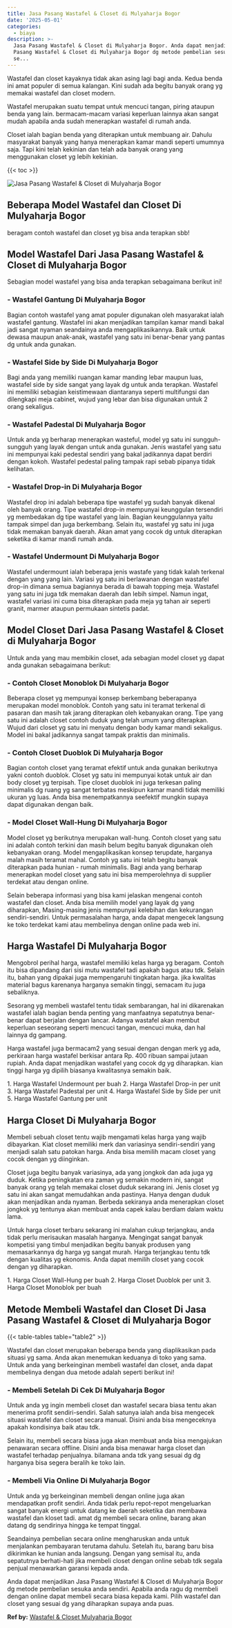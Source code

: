 ```yaml
---
title: Jasa Pasang Wastafel & Closet di Mulyaharja Bogor
date: '2025-05-01'
categories:
  - biaya
description: >-
  Jasa Pasang Wastafel & Closet di Mulyaharja Bogor. Anda dapat menjadikan Jasa
  Pasang Wastafel & Closet di Mulyaharja Bogor dg metode pembelian sesuka anda
  se...
---
```


Wastafel dan closet kayaknya tidak akan asing lagi bagi anda. Kedua benda ini amat populer di semua kalangan. Kini sudah ada begitu banyak orang yg memakai wastafel dan closet modern.

Wastafel merupakan suatu tempat untuk mencuci tangan, piring ataupun benda yang lain. bermacam-macam variasi keperluan lainnya akan sangat mudah apabila anda sudah menerapkan wastafel di rumah anda.

Closet ialah bagian benda yang diterapkan untuk membuang air. Dahulu masyarakat banyak yang hanya menerapkan kamar mandi seperti umumnya saja. Tapi kini telah kekinian dan telah ada banyak orang yang menggunakan closet yg lebih kekinian.

{{< toc >}}

![Jasa Pasang Wastafel & Closet di Mulyaharja Bogor](/images/wastafel-closet-murah54.png)

## Beberapa Model Wastafel dan Closet Di Mulyaharja Bogor

beragam contoh wastafel dan closet yg bisa anda terapkan sbb!

## Model Wastafel Dari Jasa Pasang Wastafel & Closet di Mulyaharja Bogor

Sebagian model wastafel yang bisa anda terapkan sebagaimana berikut ini!

### \- Wastafel Gantung Di Mulyaharja Bogor

Bagian contoh wastafel yang amat populer digunakan oleh masyarakat ialah wastafel gantung. Wastafel ini akan menjadikan tampilan kamar mandi bakal jadi sangat nyaman seandainya anda mengaplikasikannya. Baik untuk dewasa maupun anak-anak, wastafel yang satu ini benar-benar yang pantas dg untuk anda gunakan.

### \- Wastafel Side by Side Di Mulyaharja Bogor

Bagi anda yang memiliki ruangan kamar manding lebar maupun luas, wastafel side by side sangat yang layak dg untuk anda terapkan. Wastafel ini memiliki sebagian keistimewaan diantaranya seperti multifungsi dan dilengkapi meja cabinet, wujud yang lebar dan bisa digunakan untuk 2 orang sekaligus.

### \- Wastafel Padestal Di Mulyaharja Bogor

Untuk anda yg berharap menerapkan wasteful, model yg satu ini sungguh-sungguh yang layak dengan untuk anda gunakan. Jenis wastafel yang satu ini mempunyai kaki pedestal sendiri yang bakal jadikannya dapat berdiri dengan kokoh. Wastafel pedestal paling tampak rapi sebab pipanya tidak kelihatan.

### \- Wastafel Drop-in Di Mulyaharja Bogor

Wastafel drop ini adalah beberapa tipe wastafel yg sudah banyak dikenal oleh banyak orang. Tipe wastafel drop-in mempunyai keunggulan tersendiri yg membedakan dg tipe wastafel yang lain. Bagian keunggulannya yaitu tampak simpel dan juga berkembang. Selain itu, wastafel yg satu ini juga tidak memakan banyak daerah. Akan amat yang cocok dg untuk diterapkan seketika di kamar mandi rumah anda.

### \- Wastafel Undermount Di Mulyaharja Bogor

Wastafel undermount ialah beberapa jenis wastafe yang tidak kalah terkenal dengan yang yang lain. Variasi yg satu ini berlawanan dengan wastafel drop-in dimana semua bagiannya berada di bawah topping meja. Wastafel yang satu ini juga tdk memakan daerah dan lebih simpel. Namun ingat, wastafel variasi ini cuma bisa diterapkan pada meja yg tahan air seperti granit, marmer ataupun permukaan sintetis padat.

## Model Closet Dari Jasa Pasang Wastafel & Closet di Mulyaharja Bogor

Untuk anda yang mau membikin closet, ada sebagian model closet yg dapat anda gunakan sebagaimana berikut:

### \- Contoh Closet Monoblok Di Mulyaharja Bogor

Beberapa closet yg mempunyai konsep berkembang beberapanya merupakan model monoblok. Contoh yang satu ini teramat terkenal di pasaran dan masih tak jarang diterapkan oleh kebanyakan orang. Tipe yang satu ini adalah closet contoh duduk yang telah umum yang diterapkan. Wujud dari closet yg satu ini menyatu dengan body kamar mandi sekaligus. Model ini bakal jadikannya sangat tampak praktis dan minimalis.

### \- Contoh Closet Duoblok Di Mulyaharja Bogor

Bagian contoh closet yang teramat efektif untuk anda gunakan berikutnya yakni contoh duoblok. Closet yg satu ini mempunyai kotak untuk air dan body closet yg terpisah. Tipe closet duoblok ini juga terkesan paling minimalis dg ruang yg sangat terbatas meskipun kamar mandi tidak memiliki ukuran yg luas. Anda bisa menempatkannya seefektif mungkin supaya dapat digunakan dengan baik.

### \- Model Closet Wall-Hung Di Mulyaharja Bogor

Model closet yg berikutnya merupakan wall-hung. Contoh closet yang satu ini adalah contoh terkini dan masih belum begitu banyak digunakan oleh kebanyakan orang. Model mengaplikasikan konsep terupdate, harganya malah masih teramat mahal. Contoh yg satu ini telah begitu banyak diterapkan pada hunian - rumah minimalis. Bagi anda yang berharap menerapkan model closet yang satu ini bisa memperolehnya di supplier terdekat atau dengan online.

Selain beberapa informasi yang bisa kami jelaskan mengenai contoh wastafel dan closet. Anda bisa memilih model yang layak dg yang diharapkan, Masing-masing jenis mempunyai kelebihan dan kekurangan sendiri-sendiri. Untuk permasalahan harga, anda dapat mengecek langsung ke toko terdekat kami atau membelinya dengan online pada web ini.

## Harga Wastafel Di Mulyaharja Bogor

Mengobrol perihal harga, wastafel memiliki kelas harga yg beragam. Contoh itu bisa dipandang dari sisi mutu wastafel tadi apakah bagus atau tdk. Selain itu, bahan yang dipakai juga mempengaruhi tingkatan harga. jika kwalitas material bagus karenanya harganya semakin tinggi, semacam itu juga sebaliknya.

Sesorang yg membeli wastafel tentu tidak sembarangan, hal ini dikarenakan wastafel ialah bagian benda penting yang manfaatnya sepatutnya benar-benar dapat berjalan dengan lancar. Adanya wastafel akan membut keperluan seseorang seperti mencuci tangan, mencuci muka, dan hal lainnya dg gampang.

Harga wastafel juga bermacam2 yang sesuai dengan dengan merk yg ada, perkiraan harga wastafel berkisar antara Rp. 400 ribuan sampai jutaan rupiah. Anda dapat menjadikan wastafel yang cocok dg yg diharapkan. kian tinggi harga yg dipilih biasanya kwalitasnya semakin baik.

1\. Harga Wastafel Undermount per buah 2. Harga Wastafel Drop-in per unit 3. Harga Wastafel Padestal per unit 4. Harga Wastafel Side by Side per unit 5. Harga Wastafel Gantung per unit

## Harga Closet Di Mulyaharja Bogor

Membeli sebuah closet tentu wajib mengamati kelas harga yang wajib dibayarkan. Kiat closet memiliki merk dan variasinya sendiri-sendiri yang menjadi salah satu patokan harga. Anda bisa memilih macam closet yang cocok dengan yg diinginkan.

Closet juga begitu banyak variasinya, ada yang jongkok dan ada juga yg duduk. Ketika peningkatan era zaman yg semakin modern ini, sangat banyak orang yg telah memakai closet duduk sekarang ini. Jenis closet yg satu ini akan sangat memudahkan anda pastinya. Hanya dengan duduk akan menjadikan anda nyaman. Berbeda sekiranya anda menerapkan closet jongkok yg tentunya akan membuat anda capek kalau berdiam dalam waktu lama.

Untuk harga closet terbaru sekarang ini malahan cukup terjangkau, anda tidak perlu merisaukan masalah harganya. Mengingat sangat banyak kompetisi yang timbul menjadikan begitu banyak produsen yang memasarkannya dg harga yg sangat murah. Harga terjangkau tentu tdk dengan kualitas yg ekonomis. Anda dapat memilih closet yang cocok dengan yg diharapkan.

1\. Harga Closet Wall-Hung per buah 2. Harga Closet Duoblok per unit 3. Harga Closet Monoblok per buah

## Metode Membeli Wastafel dan Closet Di Jasa Pasang Wastafel & Closet di Mulyaharja Bogor

{{< table-tables table="table2" >}}

Wastafel dan closet merupakan beberapa benda yang diaplikasikan pada situasi yg sama. Anda akan menemukan keduanya di toko yang sama. Untuk anda yang berkeinginan membeli wastafel dan closet, anda dapat membelinya dengan dua metode adalah seperti berikut ini!

### \- Membeli Setelah Di Cek Di Mulyaharja Bogor

Untuk anda yg ingin membeli closet dan wastafel secara biasa tentu akan menerima profit sendiri-sendiri. Salah satunya ialah anda bisa mengecek situasi wastafel dan closet secara manual. Disini anda bisa mengeceknya apakah kondisinya baik atau tdk.

Selain itu, membeli secara biasa juga akan membuat anda bisa mengajukan penawaran secara offline. Disini anda bisa menawar harga closet dan wastafel terhadap penjualnya. bilamana anda tdk yang sesuai dg dg harganya bisa segera beralih ke toko lain.

### \- Membeli Via Online Di Mulyaharja Bogor

Untuk anda yg berkeinginan membeli dengan online juga akan mendapatkan profit sendiri. Anda tidak perlu repot-repot mengeluarkan sangat banyak energi untuk datang ke daerah seketika dan membawa wastafel dan kloset tadi. amat dg membeli secara online, barang akan datang dg sendirinya hingga ke tempat tinggal.

Seandainya pembelian secara online mengharuskan anda untuk menjalankan pembayaran terutama dahulu. Setelah itu, barang baru bisa dikirimkan ke hunian anda langsung. Dengan yang semisal itu, anda sepatutnya berhati-hati jika membeli closet dengan online sebab tdk segala penjual menawarkan garansi kepada anda.

Anda dapat menjadikan Jasa Pasang Wastafel & Closet di Mulyaharja Bogor dg metode pembelian sesuka anda sendiri. Apabila anda ragu dg membeli dengan online dapat membeli secara biasa kepada kami. Pilih wastafel dan closet yang sesuai dg yang diharapkan supaya anda puas.

**Ref by:** [Wastafel & Closet Mulyaharja Bogor](https://id.wikipedia.org/wiki/Wastafel)
